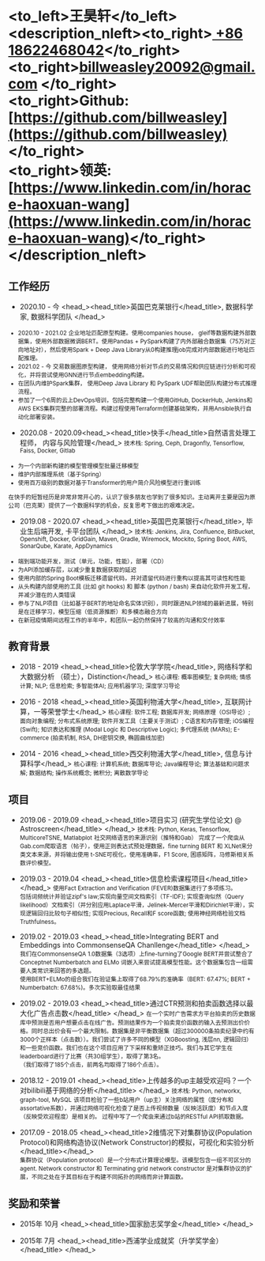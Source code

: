 # <to_left>王昊轩</to_left><description_nleft><to_right>[ +86 18622468042](tel://008618622468042)</to_right><br> <to_right>[billweasley20092@gmail.com](billweasley20092@gmail.com) </to_right><br><to_right><b>Github: </b> [https://github.com/billweasley](https://github.com/billweasley)</to_right><br><to_right><b>领英: </b> [https://www.linkedin.com/in/horace-haoxuan-wang](https://www.linkedin.com/in/horace-haoxuan-wang)</to_right></description_nleft>    

工作经历
-------
- <datetime>2020.10 - 今 </datetime> <head_><head_title>英国巴克莱银行</head_title>, 数据科学家, 数据科学团队 </head_>
<description><small>
<ul>
<li>2020.10 - 2021.02 企业地址匹配原型构建。使用companies house， gleif等数据构建外部数据集，使用外部数据微调BERT。使用Pandas + PySpark构建了内外部融合数据集（75万对正向地址对），然后使用Spark + Deep Java Library从0构建推理job完成对内部数据进行地址匹配推理。</li>
<li>2021.02 - 今 交易数据图原型构建， 使用网络分析对节点的交易情况和供应链进行分析和可视化，并将尝试使用GNN进行节点embedding构建。</li>
<li>在团队内维护Spark集群， 使用Deep Java Library 和 PySpark UDF帮助团队构建分布式推理流程。</li>
<li>参加了一个6周的云上DevOps培训，包括完整构建一个使用GitHub, DockerHub, Jenkins和AWS EKS集群完整的部署流程。构建过程使用Terraform创建基础架构，并用Ansible执行自动化部署安装。</li>
</ul></small>
</description>

- <datetime>2020.08 - 2020.09</datetime><head_><head_title>快手</head_title>自然语言处理工程师， 内容与风险管理</head_>
<description><small>
技术栈: Spring, Ceph, Dragonfly, Tensorflow, Faiss, Docker, Gitlab
<ul>
<li>为一个内部新构建的模型管理模型批量迁移模型</li>
<li>维护内部推理系统（基于Spring）</li>
<li>使用百万级别的数据对基于Transformer的用户简介风险模型进行重训练</li>
</ul> 
</small>
</description>
<description><small>
在快手的短暂经历是非常非常开心的，认识了很多朋友也学到了很多知识。主动离开主要是因为原公司（巴克莱）提供了一个数据科学的机会，反复思考下做出的艰难决定。
</small></description>

- <datetime>2019.08 - 2020.07</datetime> <head_><head_title>英国巴克莱银行</head_title>, 毕业生后端开发, 卡平台团队 </head_> 
<description><small>
技术栈:
Jenkins, Jira, Confluence, BitBucket, Openshift, Docker, GridGain, Maven, Gradle, Wiremock, Mockito, Spring Boot, AWS, SonarQube, Karate, AppDynamics  
<ul>
<li>端到端功能开发，测试（单元，功能，性能），部署（CD）  </li>
<li>为API添加缓存层，以减少重复数据获取的延迟 </li>
<li>使用内部的Spring Boot模板迁移遗留代码，并对遗留代码进行重构以提高其可读性和性能  </li>
<li>从头构建内部使用的工具 (比如 git hooks) 和 脚本 (python / bash) 来自动化软件开发工程，并减少潜在的人类错误</li>
<li>参与了NLP项目（比如基于BERT的地址命名实体识别），同时跟进NLP领域的最新进展，特别是在迁移学习，模型压缩（低资源推断）和多模态融合方向 </li>
<li>在新冠疫情期间远程工作的半年中，和团队一起仍然保持了较高的沟通和交付效率</li>
</ul>
</small></description>

教育背景
--------  
- <datetime>2018 - 2019</datetime> <head_><head_title>伦敦大学学院</head_title>, 网络科学和大数据分析 （硕士），Distinction</head_>
    <description><small>核心课程: 概率图模型; 复杂网络; 情感计算; NLP; 信息检索; 多智能体AI; 应用机器学习; 深度学习导论</small></description>


- <datetime>2016 - 2018</datetime> <head_><head_title>英国利物浦大学</head_title>, 互联网计算，一等荣誉学士</head_>
    <description>
    <small>
    核心课程: 软件工程;  数据库开发; 网络原理（OSI导论）; 面向对象编程; 分布式系统原理; 软件开发工具（主要关于测试）;  C语言和内存管理; iOS编程 (Swift); 知识表达和推理 (Modal Logic 和 Descriptive Logic); 多代理系统 (MARs); E-commerce (拍卖机制, RSA, DH密钥交换, 椭圆曲线加密)  
    </small>
  </description>

- <datetime>2014 - 2016</datetime> <head_><head_title>西交利物浦大学</head_title>, 信息与计算科学</head_>
  <description>
  <small>
    核心课程: 计算机系统; 数据库导论; Java编程导论; 算法基础和问题求解; 数据结构; 操作系统概念; 微积分;  离散数学导论
  </small>
  </description>

项目
---
- <datetime>2019.06 - 2019.09</datetime> <head_><head_title>项目实习 (研究生学位论文) @ Astroscreen</head_title> </head_>
<techstack><small>技术栈: Python, Keras, Tensorflow, MulticoreTSNE, Matlabplot</small></techstack>
<description><small>
社交网络语言的来源识别（推特和Gab）
完成了一个爬虫从Gab.com爬取语言（帖子），使用正则表达式预处理数据，fine turning BERT 和 XLNet来分类文本来源，并将输出使用
t-SNE可视化，使用准确率，F1 Score, 困惑矩阵，马修斯相关系数评价模型。
</small>
</description>

- <datetime>2019.03 - 2019.04</datetime> <head_><head_title>信息检索课程项目</head_title> </head_>
<description><small>
使用Fact Extraction and Verification (FEVER)数据集进行了多项练习。  
包括词频统计并验证zipf's law;实现向量空间文档索引（TF-IDF); 实现查询似然（Query likelihood）文档索引（并分别应用Laplace平滑，Jelinek-Mercer平滑和Dirichlet平滑），实现逻辑回归比较句子相似性; 实现Precious, Recall和F score函数; 使用神经网络检验文档Truthfulness。
</small>
</description>

- <datetime>2019.02 - 2019.03</datetime> <head_><head_title>Integrating BERT and Embeddings into CommonsenseQA Chanllenge</head_title> </head_>
<description><small>
我们在CommonsenseQA 1.0数据集（3选项）上fine-turning了Google BERT并尝试整合了Conceptnet Numberbatch and ELMo 词嵌入来尝试提高模型性能。这个数据集包含一组需要人类常识来回答的多选题。  
使用BERT+ELMo的组合我们在验证集上取得了68.79%的准确率（BERT: 67.47%; BERT + Numberbatch: 67.68%)。多次实验取最佳结果</small></description>

- <datetime>2019.02 - 2019.03</datetime> <head_><head_title>通过CTR预测和拍卖函数选择以最大化广告点击数</head_title> </head_>
<description><small>
在一个实时广告需求方平台拍卖的历史数据库中预测是否用户想要点击在线广告。预测结果作为一个拍卖竞价函数的输入去预测出价价格。同时总出价会有一个最大限制。数据集是非平衡数据集（超过300000条拍卖纪录中约有3000个正样本（点击数））。我们尝试了许多不同的模型（XGBoosting, 浅层nn, 逻辑回归）和一些竞价函数。我们也在这个项目应用了下采样和重矫正技巧。我们与其它学生在leaderboard进行了比赛（共30组学生），取得了第3名。  
（我们取得了185个点击，前两名均取得了186个点击）。</small>
</description>

- <datetime>2018.12 - 2019.01</datetime> <head_><head_title>上传越多的up主越受欢迎吗？一个对bilibili基于网络的分析</head_title> </head_>
<techstack><small>技术栈: Python, networkx, graph-tool, MySQL</small></techstack>
<description><small>
该项目检验了一些b站用户（up主）关注网络的属性（度分布和assortative系数），并通过网络可视化检查了是否上传视频数量（反映活跃度）和节点入度（反映受欢迎程度）是相关的。
过程中写了一个爬虫来通过b站的RESTful API抓取数据。</small>
</description>

- <datetime>2017.09 - 2018.05</datetime> <head_><head_title>2维情况下对集群协议(Population Protocol)和网络构造协议(Network Constructor)的模拟，可视化和实验分析</head_title></head_>  
<description><small>
集群协议（Population protocol）是一个分布式计算理论模型。该模型包含一组不可区分的agent. Network constructor 和 Terminating grid network constructor 是对集群协议的扩展，不同之处在于其目标在于构建不同拓扑的网络而非计算函数。</small>
</description>

奖励和荣誉
--------

- <datetime>2015年 10月</datetime> <head_><head_title>国家励志奖学金</head_title> </head_>

- <datetime>2015年 7月</datetime> <head_><head_title>西浦学业成就奖（升学奖学金）</head_title> </head_>

